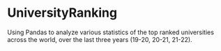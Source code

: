 # UniversityRanking
Using Pandas to analyze various statistics of the top ranked universities across the world, over the last three years (19-20, 
20-21, 21-22).
